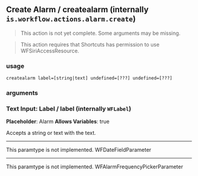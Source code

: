 
## Create Alarm / createalarm (internally `is.workflow.actions.alarm.create`)

> This action is not yet complete. Some arguments may be missing.


> This action requires that Shortcuts has permission to use WFSiriAccessResource.

### usage
`createalarm label=[string|text] undefined=[???] undefined=[???]`

### arguments
### Text Input: Label / label (internally `WFLabel`)
**Placeholder**: Alarm
**Allows Variables**: true


Accepts a string 
or text
with the text.

---

This paramtype is not implemented. WFDateFieldParameter

---

This paramtype is not implemented. WFAlarmFrequencyPickerParameter
